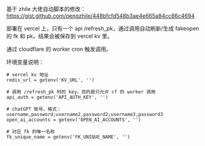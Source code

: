 基于 zhile 大佬自动脚本的修改： https://gist.github.com/pengzhile/448bfcfd548b3ae4e665a84cc86c4694 

部署在 vercel 上，只有一个 api /refresh_pk，通过调用自动刷新/生成 fakeopen 的 fk 和 pk，结果会被保存到 vercel kv 里。

通过 cloudflare 的 worker cron 触发调用。

环境变量说明：

```shell
# vercel kv 地址
redis_url = getenv('KV_URL', '')

# 调用 /refresh_pk 时的 key，目的是只允许 cf 的 worker 调用
api_auth = getenv('API_AUTH_KEY', '')

# chatGPT 账号，格式：username,password;username2,password2;username3,password3
open_ai_accounts = getenv('OPEN_AI_ACCOUNTS', '')

# 对应 fk 的唯一名称
fk_unique_name = getenv('FK_UNIQUE_NAME', '')
```